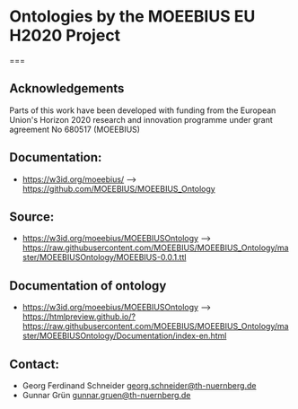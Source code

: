 # Ontologies by the MOEEBIUS EU H2020 Project
===

## Acknowledgements

Parts of this work have been developed with funding from the European Union's Horizon 2020 research and innovation programme under grant agreement No 680517 (MOEEBIUS)

## Documentation:

* https://w3id.org/moeebius/ --> https://github.com/MOEEBIUS/MOEEBIUS_Ontology

## Source:

* https://w3id.org/moeebius/MOEEBIUSOntology --> https://raw.githubusercontent.com/MOEEBIUS/MOEEBIUS_Ontology/master/MOEEBIUSOntology/MOEEBIUS-0.0.1.ttl

## Documentation of ontology

* https://w3id.org/moeebius/MOEEBIUSOntology --> https://htmlpreview.github.io/?https://raw.githubusercontent.com/MOEEBIUS/MOEEBIUS_Ontology/master/MOEEBIUSOntology/Documentation/index-en.html


## Contact:

* Georg Ferdinand Schneider <georg.schneider@th-nuernberg.de>
* Gunnar Grün <gunnar.gruen@th-nuernberg.de>
